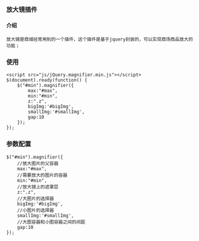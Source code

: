 ### 放大镜插件
#### 介绍
    放大镜是商城经常用到的一个插件，这个插件是基于jquery封装的，可以实现商场商品放大的功能；
### 使用
    <script src="js/jQuery.magnifier.min.js"></script>
    $(document).ready(function() {
        $("#min").magnifier({
            max:"#max",
            min:"#min",
            z:".z",
            bigImg:'#bigImg',
            smallImg:'#smallImg',
            gap:10
        });
    });
### 参数配置
    $("#min").magnifier({
        //放大图片的父容器
        max:"#max",
        //需要放大的图片的容器
        min:"#min",
        //放大镜上的遮罩层
        z:".z",
        //大图片的选择器
        bigImg:'#bigImg',
        //小图片的选择器
        smallImg:'#smallImg',
        //大图容器和小图容器之间的间距
        gap:10 
    });